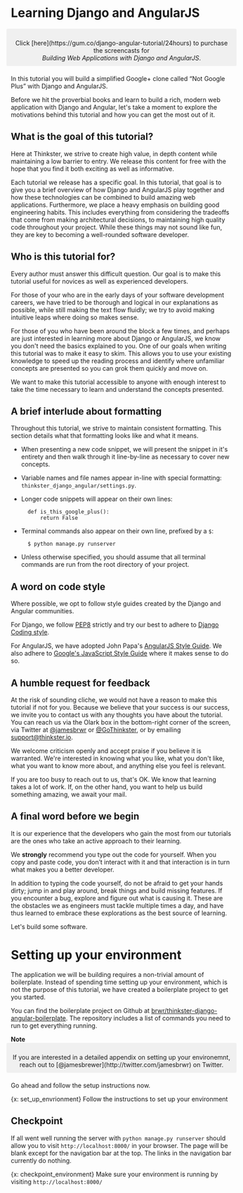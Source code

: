 <style type="text/css">
  .brewer-note {
    background: rgba(0, 0, 0, 0.05);
    border-radius: 3px;
    margin: 0 -10px 20px;
    padding: 10px;
    text-align: center;
  }

  .brewer-note p:last-of-type {
    margin-bottom: 0;
  }
</style>

# Learning Django and AngularJS

<div class="brewer-note">
  <p>Click [here](https://gum.co/django-angular-tutorial/24hours) to purchase the screencasts for <br /><em>Building Web Applications with Django and AngularJS</em>.</p>
</div>

In this tutorial you will build a simplified Google+ clone called “Not Google Plus” with Django and AngularJS.

Before we hit the proverbial books and learn to build a rich, modern web application with Django and Angular, let's take a moment to explore the motivations behind this tutorial and how you can get the most out of it.

## What is the goal of this tutorial?
Here at Thinkster, we strive to create high value, in depth content while maintaining a low barrier to entry. We release this content for free with the hope that you find it both exciting as well as informative.

Each tutorial we release has a specific goal. In this tutorial, that goal is to give you a brief overview of how Django and AngularJS play together and how these technologies can be combined to build amazing web applications. Furthermore, we place a heavy emphasis on building good engineering habits. This includes everything from considering the tradeoffs that come from making architectural decisions, to maintaining high quality code throughout your project. While these things may not sound like fun, they are key to becoming a well-rounded software developer.

## Who is this tutorial for?
Every author must answer this difficult question. Our goal is to make this tutorial useful  for novices as well as experienced developers.

For those of your who are in the early days of your software development careers, we have tried to be thorough and logical in our explanations as possible, while still making the text flow fluidly; we try to avoid making intuitive leaps where doing so makes sense.

For those of you who have been around the block a few times, and perhaps are just interested in learning more about Django or AngularJS, we know you don't need the basics explained to you. One of our goals when writing this tutorial was to make it easy to skim. This allows you to use your existing knowledge to speed up the reading process and identify where unfamiliar concepts are presented so you can grok them quickly and move on.

We want to make this tutorial accessible to anyone with enough interest to take the time necessary to learn and understand the concepts presented.

## A brief interlude about formatting
Throughout this tutorial, we strive to maintain consistent formatting. This section details what that formatting looks like and what it means.

* When presenting a new code snippet, we will present the snippet in it's entirety and then walk through it line-by-line as necessary to cover new concepts.
* Variable names and file names appear in-line with special formatting: `thinkster_django_angular/settings.py`.
* Longer code snippets will appear on their own lines:

        def is_this_google_plus():
            return False

* Terminal commands also appear on their own line, prefixed by a `$`:

        $ python manage.py runserver

* Unless otherwise specified, you should assume that all terminal commands are run from the root directory of your project.
 
## A word on code style
Where possible, we opt to follow style guides created by the Django and Angular communities.

For Django, we follow [PEP8](http://legacy.python.org/dev/peps/pep-0008/) strictly and try our best to adhere to [Django Coding style](https://docs.djangoproject.com/en/1.7/internals/contributing/writing-code/coding-style/).

For AngularJS, we have adopted John Papa's [AngularJS Style Guide](https://github.com/johnpapa/angularjs-styleguide). We also adhere to [Google's JavaScript Style Guide](https://google-styleguide.googlecode.com/svn/trunk/javascriptguide.xml) where it makes sense to do so.

## A humble request for feedback
At the risk of sounding cliche, we would not have a reason to make this tutorial if not for you. Because we believe that your success is our success, we invite you to contact us with any thoughts you have about the tutorial. You can reach us via the Olark box in the bottom-right corner of the screen, via Twitter at [@jamesbrwr](http://twitter.com/jamesbrwr) or [@GoThinkster](http://twitter.com/gothinkster), or by emailing [support@thinkster.io](mailto:support@thinkster.io).

We welcome criticism openly and accept praise if you believe it is warranted. We're interested in knowing what you like, what you don't like, what you want to know more about, and anything else you feel is relevant.

If you are too busy to reach out to us, that's OK. We know that learning takes a lot of work. If, on the other hand, you want to help us build something amazing, we await your mail.

## A final word before we begin
It is our experience that the developers who gain the most from our tutorials are the ones who take an active approach to their learning.

We **strongly** recommend you type out the code for yourself. When you copy and paste code, you don’t interact with it and that interaction is in turn what makes you a better developer.

In addition to typing the code yourself, do not be afraid to get your hands dirty; jump in and play around, break things and build missing features. If you encounter a bug, explore and figure out what is causing it. These are the obstacles we as engineers must tackle multiple times a day, and have thus learned to embrace these explorations as the best source of learning.

Let's build some software.

# Setting up your environment
The application we will be building requires a non-trivial amount of boilerplate. Instead of spending time setting up your environment, which is not the purpose of this tutorial, we have created a boilerplate project to get you started.

You can find the boilerplate project on Github at [brwr/thinkster-django-angular-boilerplate](https://github.com/brwr/thinkster-django-angular-boilerplate). The repository includes a list of commands you need to run to get everything running.

<div>
  <strong>Note</strong>
  <div class="brewer-note">
    <p>If you are interested in a detailed appendix on setting up your environemnt, reach out to [@jamesbrewer](http://twitter.com/jamesbrwr) on Twitter.</p>
  </div>
</div>

Go ahead and follow the setup instructions now.

{x: set_up_envrionment}
Follow the instructions to set up your environment

## Checkpoint
If all went well running the server with `python manage.py runserver` should allow you to visit `http://localhost:8000/` in your browser. The page will be blank except for the navigation bar at the top. The links in the navigation bar currently do nothing.

{x: checkpoint_environment}
Make sure your environment is running by visiting `http://localhost:8000/`

